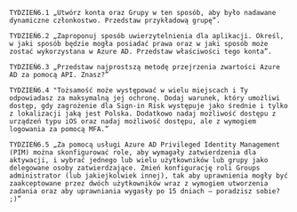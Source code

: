 
    TYDZIEŃ6.1 „Utwórz konta oraz Grupy w ten sposób, aby było nadawane dynamiczne członkostwo. Przedstaw przykładową grupę”.

    TYDZIEŃ6.2 „Zaproponuj sposób uwierzytelnienia dla aplikacji. Określ, w jaki sposób będzie mogła posiadać prawa oraz w jaki sposób może zostać wykorzystana w Azure AD. Przedstaw właściwości tego konta”.

    TYDZIEŃ6.3 „Przedstaw najprostszą metodę przejrzenia zwartości Azure AD za pomocą API. Znasz?”

    TYDZIEŃ6.4 "Tożsamość może występować w wielu miejscach i Ty odpowiadasz za maksymalną jej ochronę. Dodaj warunek, który umożliwi dostęp, gdy zagrożenie dla Sign-in Risk występuje jako średnie i tylko z lokalizacji jaką jest Polska. Dodatkowo nadaj możliwość dostępu z urządzeń typu iOS oraz nadaj możliwość dostępu, ale z wymogiem logowania za pomocą MFA.”

    TYDZIEŃ6.5 „Za pomocą usługi Azure AD Privileged Identity Management (PIM) można skonfigurować role, aby wymagały zatwierdzenia dla aktywacji, i wybrać jednego lub wielu użytkowników lub grupy jako delegowane osoby zatwierdzające. Zmień konfigurację roli Groups administrator (lub jakiejkolwiek innej), tak aby uprawnienia mogły być zaakceptowane przez dwóch użytkowników wraz z wymogiem utworzenia zadania oraz aby uprawniania wygasły po 15 dniach – poradzisz sobie? ;)”
